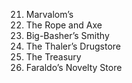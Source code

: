 21. Marvalom’s 
22. The Rope and Axe 
23. Big-Basher’s Smithy 
24. The Thaler’s Drugstore 
25. The Treasury 
26. Faraldo’s Novelty Store